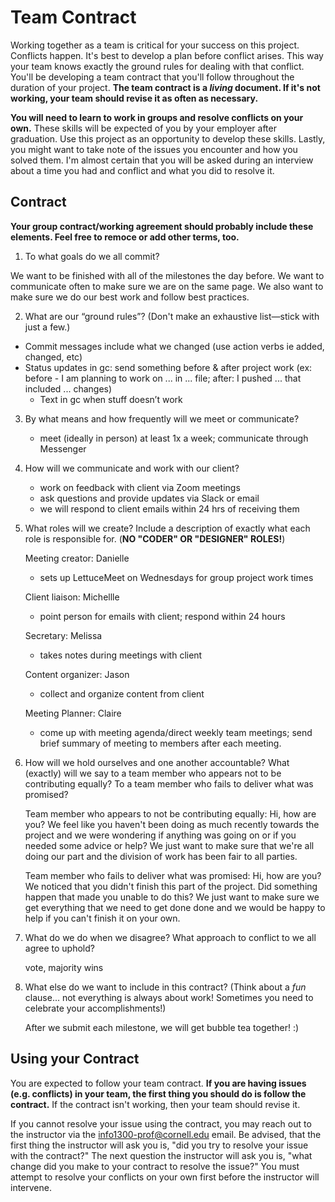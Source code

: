 # Team Contract

Working together as a team is critical for your success on this project. Conflicts happen. It's best to develop a plan before conflict arises. This way your team knows exactly the ground rules for dealing with that conflict. You'll be developing a team contract that you'll follow throughout the duration of your project. **The team contract is a *living* document. If it's not working, your team should revise it as often as necessary.**

**You will need to learn to work in groups and resolve conflicts on your own.** These skills will be expected of you by your employer after graduation. Use this project as an opportunity to develop these skills. Lastly, you might want to take note of the issues you encounter and how you solved them. I'm almost certain that you will be asked during an interview about a time you had and conflict and what you did to resolve it.

## Contract

**Your group contract/working agreement should probably include these elements. Feel free to remoce or add other terms, too.**

1. To what goals do we all commit?

We want to be finished with all of the milestones the day before. We want to communicate often to make sure we are on the same page. We also want to make sure we do our best work and follow best practices. 


2. What are our “ground rules”? (Don't make an exhaustive list—stick with just a few.)

  - Commit messages include what we changed (use action verbs ie added, changed, etc)
  - Status updates in gc: send something before & after project work (ex: before - I am planning to work on ... in ... file; after: I pushed ... that included ... changes)
    - Text in gc when stuff doesn’t work

3. By what means and how frequently will we meet or communicate?

    - meet (ideally in person) at least 1x a week; communicate through Messenger

4. How will we communicate and work with our client?

    - work on feedback with client via Zoom meetings
    - ask questions and provide updates via Slack or email
    - we will respond to client emails within 24 hrs of receiving them

5. What roles will we create? Include a description of exactly what each role is responsible for. (**NO "CODER" OR "DESIGNER" ROLES!**)

    Meeting creator: Danielle
    - sets up LettuceMeet on Wednesdays for group project work times

    Client liaison: Michellle
    - point person for emails with client; respond within 24 hours

    Secretary: Melissa
    - takes notes during meetings with client  

    Content organizer: Jason
    - collect and organize content from client

    Meeting Planner: Claire
    - come up with meeting agenda/direct weekly team meetings; send brief summary of meeting to members after each meeting.


6. How will we hold ourselves and one another accountable? What (exactly) will we say to a team member who appears not to be contributing equally? To a team member who fails to deliver what was promised?

    Team member who appears to not be contributing equally: Hi, how are you? We feel like you haven't been doing as much recently towards the project and we were wondering if anything was going on or if you needed some advice or help? We just want to make sure that we're all doing our part and the division of work has been fair to all parties.

    Team member who fails to deliver what was promised: Hi, how are you? We noticed that you didn't finish this part of the project. Did something happen that made you unable to do this? We just want to make sure we get everything that we need to get done done and we would be happy to help if you can't finish it on your own.

7. What do we do when we disagree? What approach to conflict to we all agree to uphold?

    vote, majority wins

8. What else do we want to include in this contract? (Think about a *fun* clause... not everything is always about work! Sometimes you need to celebrate your accomplishments!)

    After we submit each milestone, we will get bubble tea together! :)


## Using your Contract

You are expected to follow your team contract. **If you are having issues (e.g. conflicts) in your team, the first thing you should do is follow the contract.** If the contract isn't working, then your team should revise it.

If you cannot resolve your issue using the contract, you may reach out to the instructor via the <info1300-prof@cornell.edu> email. Be advised, that the first thing the instructor will ask you is, "did you try to resolve your issue with the contract?" The next question the instructor will ask you is, "what change did you make to your contract to resolve the issue?" You must attempt to resolve your conflicts on your own first before the instructor will intervene.
